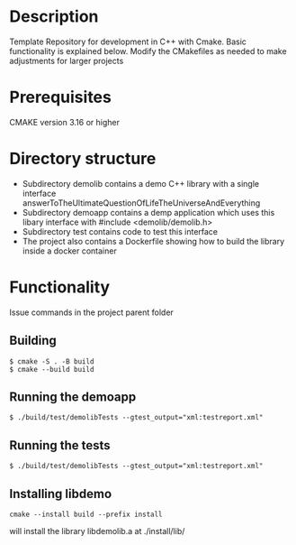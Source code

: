 # Description
Template Repository for development in C++ with Cmake. Basic functionality is explained below. Modify the CMakefiles as needed to make adjustments for larger projects

# Prerequisites
CMAKE version 3.16 or higher

# Directory structure
- Subdirectory demolib contains a demo C++ library  with a single interface answerToTheUltimateQuestionOfLifeTheUniverseAndEverything
- Subdirectory demoapp contains a demp application which uses this libary interface with #include <demolib/demolib.h>
- Subdirectory test contains code to test this interface
- The project also contains a Dockerfile showing how to build the library inside a docker container
# Functionality
Issue commands in the project parent folder
## Building 
```
$ cmake -S . -B build
$ cmake --build build
```
## Running the demoapp
```
$ ./build/test/demolibTests --gtest_output="xml:testreport.xml"
```
## Running the tests
```
$ ./build/test/demolibTests --gtest_output="xml:testreport.xml"
```
## Installing libdemo
```
cmake --install build --prefix install 
```
will install the library libdemolib.a at ./install/lib/